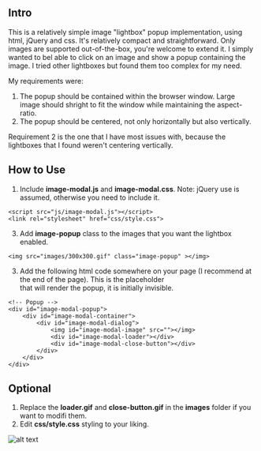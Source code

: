 ## Intro
This is a relatively simple image "lightbox" popup implementation, using html, jQuery and css. It's relatively compact and straightforward. Only images are supported out-of-the-box, you're welcome to extend it.
I simply wanted to bel able to click on an image and show a popup containing the image. I tried other lightboxes but found them too complex for my need. 

My requirements were: 
1. The popup should be contained within the browser window. Large image should shright to fit the window while maintaining the aspect-ratio.
2. The popup should be centered, not only horizontally but also vertically.

Requirement 2 is the one that I have most issues with, because the lightboxes that I found weren't centering vertically.

## How to Use
1. Include <b>image-modal.js</b> and <b>image-modal.css</b>. Note: jQuery use is assumed, otherwise you need to include it.
```
<script src="js/image-modal.js"></script>
<link rel="stylesheet" href="css/style.css">
```
3. Add <b>image-popup</b> class to the images that you want the lightbox enabled.
```
<img src="images/300x300.gif" class="image-popup" ></img>
```
3. Add the following html code somewhere on your page (I recommend at the end of the page). This is the placeholder <div> that will render the popup, it is initially invisible.
```
<!-- Popup -->
<div id="image-modal-popup">
	<div id="image-modal-container">
		<div id="image-modal-dialog">
			<img id="image-modal-image" src=""></img>
			<div id="image-modal-loader"></div>
			<div id="image-modal-close-button"></div>
		</div>
	</div>
</div>
```
## Optional
1. Replace the <b>loader.gif</b> and <b>close-button.gif</b> in the <b>images</b> folder if you want to modifi them.
2. Edit <b>css/style.css</b> styling to your liking. 


![alt text](https://permadi.com/temp/0.png)
